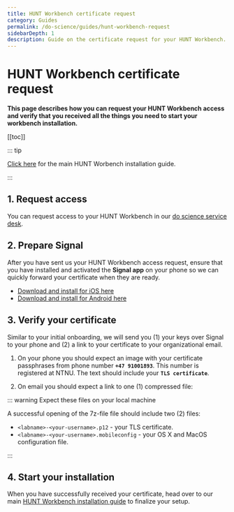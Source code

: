 ```yaml
---
title: HUNT Workbench certificate request
category: Guides
permalink: /do-science/guides/hunt-workbench-request
sidebarDepth: 1
description: Guide on the certificate request for your HUNT Workbench.
---
```


# HUNT Workbench certificate request

**This page describes how you can request your HUNT Workbench access and verify that you received all the things you need to start your workbench installation.**

[[toc]]

::: tip

[Click here](/do-science/hunt-workbench/installation/) for the main HUNT Worbench installation guide.

:::

## 1. Request access

You can request access to your HUNT Workbench in our [do science service desk](/do-science/service-desk/#hunt-workbench-access).

## 2. Prepare Signal

After you have sent us your HUNT Workbench access request, ensure that you have installed and activated the **Signal app** on your phone so we can quickly forward your certificate when they are ready.

* [Download and install for iOS here](https://itunes.apple.com/us/app/signal-private-messenger/id874139669?mt=8)
* [Download and install for Android here](https://play.google.com/store/apps/details?id=org.thoughtcrime.securesms&hl=en)

## 3. Verify your certificate

Similar to your initial onboarding, we will send you (1) your keys over Signal to your phone and (2) a link to your certificate to your organizational email.

1. On your phone you should expect an image with your certificate passphrases from phone number **`+47 91001893`**. This number is registered at NTNU. The text should include your **`TLS certificate`**.

2. On email you should expect a link to one (1) compressed file:

::: warning Expect these files on your local machine

A successful opening of the 7z-file file should include two (2) files:

* `<labname>-<your-username>.p12` - your TLS certificate.
* `<labname>-<your-username>.mobileconfig` - your OS X and MacOS configuration file.

:::

## 4. Start your installation

When you have successfully received your certificate, head over to our main [HUNT Workbench installation guide](/do-science/hunt-workbench/installation/) to finalize your setup.
